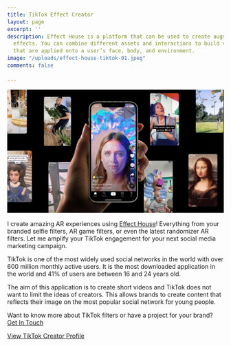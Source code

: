 ```yaml
---
title: TikTok Effect Creator
layout: page
excerpt: ''
description: Effect House is a platform that can be used to create augmented reality
  effects. You can combine different assets and interactions to build virtual elements
  that are applied onto a user’s face, body, and environment.
image: "/uploads/effect-house-tiktok-01.jpeg"
comments: false

---
```

![](/uploads/effect-house-tiktok-01.jpeg)

I create amazing AR experiences using [Effect House](https://effecthouse.tiktok.com/)! Everything from your branded selfie filters, AR game filters, or even the latest randomizer AR filters. Let me amplify your TikTok engagement for your next social media marketing campaign.

TikTok is one of the most widely used social networks in the world with over 600 million monthly active users. It is the most downloaded application in the world and 41% of users are between 16 and 24 years old.

The aim of this application is to create short videos and TikTok does not want to limit the ideas of creators. This allows brands to create content that reflects their image on the most popular social network for young people.

Want to know more about TikTok filters or have a project for your brand? [Get In Touch](https://bakarimustafa.com/contact)

[View TikTok Creator Profile](https://www.tiktok.com/@realbakari)